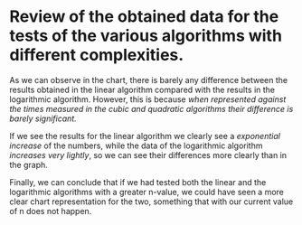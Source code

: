 # Review of the obtained data for the tests of the various algorithms with different complexities.

As we can observe in the chart, there is barely any difference between the results obtained in the linear algorithm compared with the results in the logarithmic algorithm. However, this is because *when represented against the times measured in the cubic and quadratic algorithms their difference is barely significant.*

If we see the results for the linear algorithm we clearly see a *exponential increase* of the numbers, while the data of the logarithmic algorithm *increases very lightly*, so we can see their differences more clearly than in the graph.

Finally, we can conclude that if we had tested both the linear and the logarithmic algorithms with a greater n-value, we could have seen a more clear chart representation for the two, something that with our current value of n does not happen. 

